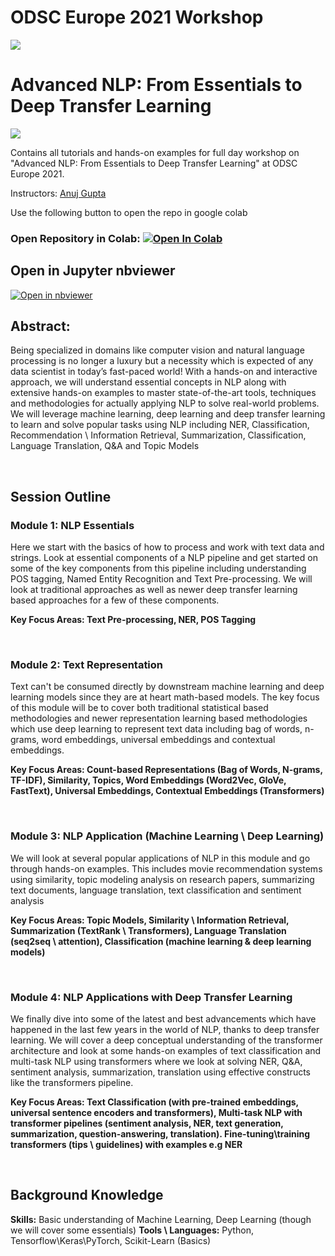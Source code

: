 # ODSC Europe 2021 Workshop 
![](https://i.imgur.com/EgiPQsO.png)

# Advanced NLP: From Essentials to Deep Transfer Learning
![](https://i.stack.imgur.com/LiQcE.png)

Contains all tutorials and hands-on examples for full day workshop on "Advanced NLP: From Essentials to Deep Transfer Learning" at ODSC Europe 2021. 

Instructors: [Anuj Gupta](https://www.linkedin.com/in/anujgupta-82/)


Use the following button to open the repo in google colab

### Open Repository in Colab: [![Open In Colab](https://colab.research.google.com/assets/colab-badge.svg)](https://colab.research.google.com/github/anujgupta82/nlp_workshop_odsc_europe21)


## Open in Jupyter nbviewer  
[![Open in nbviewer](https://upload.wikimedia.org/wikipedia/commons/thumb/3/38/Jupyter_logo.svg/250px-Jupyter_logo.svg.png)](https://nbviewer.jupyter.org/github/anujgupta82/nlp_workshop_odsc_europe21/tree/master)



## Abstract: 

Being specialized in domains like computer vision and natural language processing is no longer a luxury but a necessity which is expected of any data scientist in today’s fast-paced world! With a hands-on and interactive approach, we will understand essential concepts in NLP along with extensive hands-on examples to master state-of-the-art tools, techniques and methodologies for actually applying NLP to solve real-world problems. We will leverage machine learning, deep learning and deep transfer learning to learn and solve popular tasks using NLP including NER, Classification, Recommendation \ Information Retrieval, Summarization, Classification, Language Translation, Q&A and Topic Models

<br/>

## Session Outline

### Module 1: NLP Essentials
Here we start with the basics of how to process and work with text data and strings. Look at essential components of a NLP pipeline and get started on some of the key components from this pipeline including understanding POS tagging, Named Entity Recognition and Text Pre-processing. We will look at traditional approaches as well as newer deep transfer learning based approaches for a few of these components.

__Key Focus Areas: Text Pre-processing, NER, POS Tagging__


<br/>

### Module 2: Text Representation
Text can't be consumed directly by downstream machine learning and deep learning models since they are at heart math-based models. The key focus of this module will be to cover both traditional statistical based methodologies and newer representation learning based methodologies which use deep learning to represent text data including bag of words, n-grams, word embeddings, universal embeddings and contextual embeddings.

__Key Focus Areas: Count-based Representations (Bag of Words, N-grams, TF-IDF), Similarity, Topics, Word Embeddings (Word2Vec, GloVe, FastText), Universal Embeddings, Contextual Embeddings (Transformers)__


<br/>

### Module 3: NLP Application (Machine Learning \ Deep Learning)
We will look at several popular applications of NLP in this module and go through hands-on examples. This includes movie recommendation systems using similarity, topic modeling analysis on research papers, summarizing text documents, language translation, text classification and sentiment analysis

__Key Focus Areas: Topic Models, Similarity \ Information Retrieval, Summarization (TextRank \ Transformers), Language Translation (seq2seq \ attention), Classification (machine learning & deep learning models)__


<br/>

### Module 4: NLP Applications with Deep Transfer Learning
We finally dive into some of the latest and best advancements which have happened in the last few years in the world of NLP, thanks to deep transfer learning. We will cover a deep conceptual understanding of the transformer architecture and look at some hands-on examples of text classification and multi-task NLP using transformers where we look at solving NER, Q&A, sentiment analysis, summarization, translation using effective constructs like the transformers pipeline.

__Key Focus Areas: Text Classification (with pre-trained embeddings, universal sentence encoders and transformers), Multi-task NLP with transformer pipelines (sentiment analysis, NER, text generation, summarization, question-answering, translation). Fine-tuning\training transformers (tips \ guidelines) with examples e.g NER__


<br/>

## Background Knowledge
__Skills:__ Basic understanding of Machine Learning, Deep Learning (though we will cover some essentials)
__Tools \ Languages:__ Python, Tensorflow\Keras\PyTorch, Scikit-Learn (Basics)
